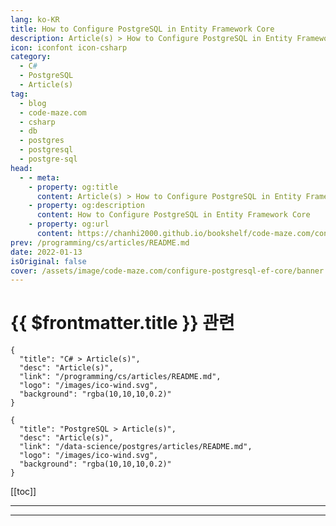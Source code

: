 ```yaml
---
lang: ko-KR
title: How to Configure PostgreSQL in Entity Framework Core
description: Article(s) > How to Configure PostgreSQL in Entity Framework Core
icon: iconfont icon-csharp
category: 
  - C#
  - PostgreSQL
  - Article(s)
tag: 
  - blog
  - code-maze.com
  - csharp
  - db
  - postgres
  - postgresql
  - postgre-sql
head:  
  - - meta:
    - property: og:title
      content: Article(s) > How to Configure PostgreSQL in Entity Framework Core
    - property: og:description
      content: How to Configure PostgreSQL in Entity Framework Core
    - property: og:url
      content: https://chanhi2000.github.io/bookshelf/code-maze.com/configure-postgresql-ef-core.html
prev: /programming/cs/articles/README.md
date: 2022-01-13
isOriginal: false
cover: /assets/image/code-maze.com/configure-postgresql-ef-core/banner.png
---
```


# {{ $frontmatter.title }} 관련

```component VPCard
{
  "title": "C# > Article(s)",
  "desc": "Article(s)",
  "link": "/programming/cs/articles/README.md",
  "logo": "/images/ico-wind.svg",
  "background": "rgba(10,10,10,0.2)"
}
```

```component VPCard
{
  "title": "PostgreSQL > Article(s)",
  "desc": "Article(s)",
  "link": "/data-science/postgres/articles/README.md",
  "logo": "/images/ico-wind.svg",
  "background": "rgba(10,10,10,0.2)"
}
```

[[toc]]

---

<SiteInfo
  name="How to Configure PostgreSQL in Entity Framework Core"
  desc="In this article, we are going to learn how to configure PostgreSQL, a popular and reliable open-source relational database in our .NET Core application."
  url="https://code-maze.com/configure-postgresql-ef-core/"
  logo="/assets/image/code-maze.com/favicon.png"
  preview="/assets/image/code-maze.com/configure-postgresql-ef-core/banner.png"/>

<!-- TODO: 작성 -->

---

<TagLinks />